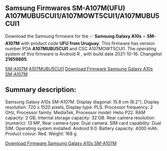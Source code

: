 <h2>Samsung Firmwares SM-A107M(UFU) A107MUBU5CUI1/A107MOWT5CUI1/A107MUBU5CUI1</h2>
Download the Samsung firmware for the ✅ <strong>Samsung Galaxy A10s </strong> ⭐ <strong>SM-A107M</strong> with product code <strong>UFU</strong> <strong> from Uruguay</strong>. This firmware has version number PDA <strong>A107MUBU5CUI1</strong> and CSC A107MOWT5CUI1. The operating system of this firmware is Android R , with build date 2021-10-16. Changelist <strong>21859865</strong>.


[SM-A107M](https://samfirm.shop/samsung/model/SM-A107M)
[A107MUBU5CUI1](https://samfirm.shop/samsung/pda/A107MUBU5CUI1)
[Download Firmware Samsung Galaxy A10s SM-A107M](https://samfirm.shop/samsung/firmware/465607)
<h2>Summary description:</h2>
<p>Samsung Galaxy A10s SM-A107M. Display diagonal: 15.8 cm (6.2"), Display resolution: 720 x 1520 pixels, Display type: PLS. Processor frequency: 2 GHz, Processor family: MediaTek, Processor model: Helio P22. RAM capacity: 2 GB, Internal storage capacity: 32 GB. Rear camera resolution (numeric): 13 MP, Rear camera type: Dual camera. SIM card capability: Dual SIM. Operating system installed: Android 9.0. Battery capacity: 4000 mAh. Product colour: Red. Weight: 168 g</p>


[Download Firmware Samsung Galaxy A10s SM-A107M](https://samfirm.shop/samsung/firmware/465607)
